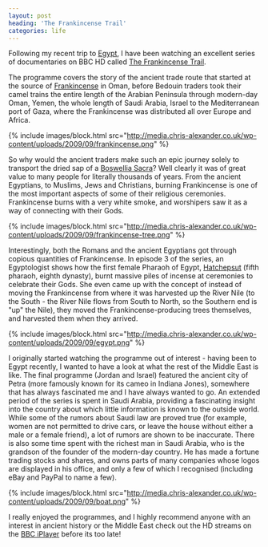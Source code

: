 ```yaml
---
layout: post
heading: 'The Frankincense Trail'
categories: life
---
```


Following my recent trip to [Egypt](http://www.chris-alexander.co.uk/tag/cairo), I have been watching an excellent series of documentaries on BBC HD called [The Frankincense Trail](http://www.bbc.co.uk/programmes/b00mfzjr).

The programme covers the story of the ancient trade route that started at the source of [Frankincense](http://en.wikipedia.org/wiki/Frankincense) in Oman, before Bedouin traders took their camel trains the entire length of the Arabian Peninsula through modern-day Oman, Yemen, the whole length of Saudi Arabia, Israel to the Mediterranean port of Gaza, where the Frankincense was distributed all over Europe and Africa.

{% include images/block.html src="http://media.chris-alexander.co.uk/wp-content/uploads/2009/09/frankincense.png" %}

So why would the ancient traders make such an epic journey solely to transport the dried sap of a [Boswellia Sacra](http://en.wikipedia.org/wiki/Boswellia_sacra)? Well clearly it was of great value to many people for literally thousands of years. From the ancient Egyptians, to Muslims, Jews and Christians, burning Frankincense is one of the most important aspects of some of their religious ceremonies. Frankincense burns with a very white smoke, and worshipers saw it as a way of connecting with their Gods.

{% include images/block.html src="http://media.chris-alexander.co.uk/wp-content/uploads/2009/09/frankincense-tree.png" %}

Interestingly, both the Romans and the ancient Egyptians got through copious quantities of Frankincense. In episode 3 of the series, an Egyptologist shows how the first female Pharaoh of Egypt, [Hatchepsut](http://en.wikipedia.org/wiki/Hatshepsut) (fifth pharaoh, eighth dynasty), burnt massive piles of incense at ceremonies to celebrate their Gods. She even came up with the concept of instead of moving the Frankincense from where it was harvested up the River Nile (to the South - the River Nile flows from South to North, so the Southern end is "up" the Nile), they moved the Frankincense-producing trees themselves, and harvested them when they arrived.

{% include images/block.html src="http://media.chris-alexander.co.uk/wp-content/uploads/2009/09/egypt.png" %}

I originally started watching the programme out of interest - having been to Egypt recently, I wanted to have a look at what the rest of the Middle East is like. The final programme (Jordan and Israel) featured the ancient city of Petra (more famously known for its cameo in Indiana Jones), somewhere that has always fascinated me and I have always wanted to go. An extended period of the series is spent in Saudi Arabia, providing a fascinating insight into the country about which little information is known to the outside world. While some of the rumors about Saudi law are proved true (for example, women are not permitted to drive cars, or leave the house without either a male or a female friend), a lot of rumors are shown to be inaccurate. There is also some time spent with the richest man in Saudi Arabia, who is the grandson of the founder of the modern-day country. He has made a fortune trading stocks and shares, and owns parts of many companies whose logos are displayed in his office, and only a few of which I recognised (including eBay and PayPal to name a few).

{% include images/block.html src="http://media.chris-alexander.co.uk/wp-content/uploads/2009/09/boat.png" %}

I really enjoyed the programmes, and I highly recommend anyone with an interest in ancient history or the Middle East check out the HD streams on the [BBC iPlayer](http://www.bbc.co.uk/programmes/b00mfzjr/episodes/player) before its too late!
